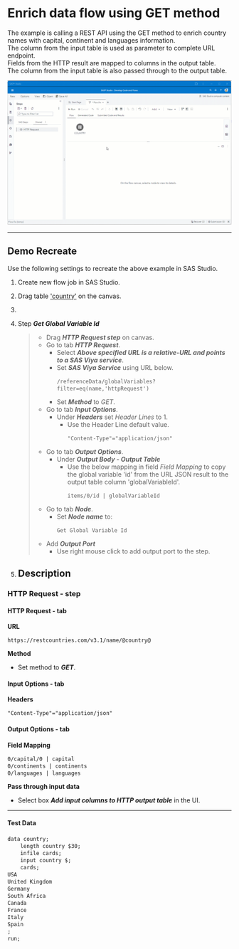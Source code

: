 # Enrich data flow using GET method
The example is calling a REST API using the GET method to enrich country names with capital, continent and languages information.<br>
The column from the input table is used as parameter to complete URL endpoint.<br>
Fields from the HTTP result are mapped to columns in the output table.<br>
The column from the input table is also passed through to the output table.

![](../../img/HTTPRequest_ex2.gif)

---
## Demo Recreate
Use the following settings to recreate the above example in SAS Studio.

1. Create new flow job in SAS Studio.
2. Drag table ['country'](#description-) on the canvas.

4. 
5. Step ***Get Global Variable Id***
	> * Drag ***HTTP Request step*** on canvas.
	> * Go to tab ***HTTP Request***.
	>	* Select ***Above specified URL is a relative-URL and points to a SAS Viya service***.
	>	* Set ***SAS Viya Service*** using URL below. 
	>		```
	>		/referenceData/globalVariables?filter=eq(name,'httpRequest')
	>		```
	>	* Set ***Method*** to *GET*.
	> * Go to tab ***Input Options***.
	>	* Under ***Headers*** set *Header Lines* to 1.
	>		* Use the Header Line default value.<br>
	>			```
	>			"Content-Type"="application/json"
	>			```
	> * Go to tab ***Output Options***.
	>	* Under ***Output Body - Output Table***<br>
 	> 		* Use the below mapping in field *Field Mapping* to copy the global variable 'id' from the URL JSON result to the output table column 'globalVariableId'.
	>			```
	>			items/0/id | globalVariableId
	>			```
	> * Go to tab ***Node***.
	>	* Set ***Node name*** to:
	>		```
	>		Get Global Variable Id
	>		```
	> * Add ***Output Port***
	>	* Use right mouse click to add output port to the step.

3. ## Description <a name="description-"></a>
### HTTP Request - step
#### HTTP Request - tab
**URL**
```
https://restcountries.com/v3.1/name/@country@
```
**Method**<br>
* Set method to ***GET***.

#### Input Options - tab
**Headers**
```
"Content-Type"="application/json"
```

#### Output Options - tab
**Field Mapping**
```
0/capital/0 | capital
0/continents | continents
0/languages | languages
```
**Pass through input data**
* Select box ***Add input columns to HTTP output table*** in the UI.

---

#### Test Data <a name="testdata-"></a>
```
data country;
	length country $30;
	infile cards;
	input country $;
	cards;
USA
United Kingdom
Germany
South Africa
Canada
France
Italy
Spain
;
run;
```
